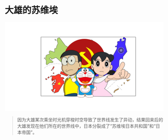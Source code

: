 # 大雄的苏维埃
![大雄的苏维埃](大雄的苏维埃1.png)

> 因为大雄某次乘坐时光机穿梭时空导致了世界线发生了异动，结果回来后的大雄发现在他们所在的世界线中，日本分裂成了“苏维埃日本共和国”和“日本帝国”。

